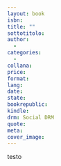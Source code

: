 ```yaml
---
layout: book
isbn: 
title: ""
sottotitolo:
author:
  - 
categories:
  -
collana:
price:
format:
lang:
date:
state:
bookrepublic: 
kindle:
drm: Social DRM
quote:
meta:
cover_image:
---
```

testo